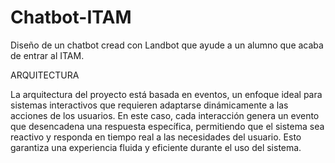 # Chatbot-ITAM
Diseño de un chatbot cread con Landbot que ayude a un alumno que acaba de entrar al ITAM.

ARQUITECTURA

La arquitectura del proyecto está basada en eventos, un enfoque ideal para sistemas interactivos que requieren adaptarse dinámicamente a las acciones de los usuarios. En este caso, cada interacción genera un evento que desencadena una respuesta específica, permitiendo que el sistema sea reactivo y responda en tiempo real a las necesidades del usuario. Esto garantiza una experiencia fluida y eficiente durante el uso del sistema.
